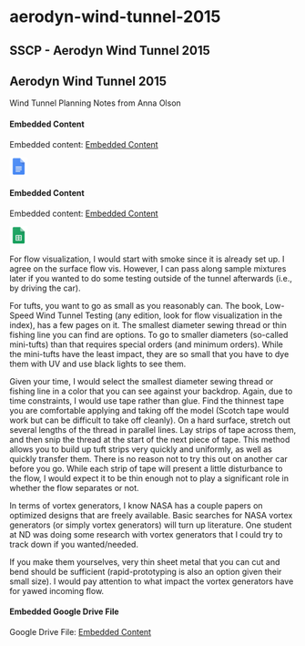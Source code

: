 # aerodyn-wind-tunnel-2015

## SSCP - Aerodyn Wind Tunnel 2015

## Aerodyn Wind Tunnel 2015

Wind Tunnel Planning Notes from Anna Olson

#### Embedded Content

Embedded content: [Embedded Content](aerodyn-wind-tunnel-2015.md)

![](../../../../assets/docs_32dp.png)

#### Embedded Content

Embedded content: [Embedded Content](aerodyn-wind-tunnel-2015.md)

![](../../../../assets/sheets_32dp.png)

For flow visualization, I would start with smoke since it is already set up. I agree on the surface flow vis. However, I can pass along sample mixtures later if you wanted to do some testing outside of the tunnel afterwards (i.e., by driving the car).&#x20;

&#x20;

For tufts, you want to go as small as you reasonably can. The book, Low-Speed Wind Tunnel Testing (any edition, look for flow visualization in the index), has a few pages on it. The smallest diameter sewing thread or thin fishing line you can find are options. To go to smaller diameters (so-called mini-tufts) than that requires special orders (and minimum orders). While the mini-tufts have the least impact, they are so small that you have to dye them with UV and use black lights to see them.&#x20;

&#x20;

Given your time, I would select the smallest diameter sewing thread or fishing line in a color that you can see against your backdrop. Again, due to time constraints, I would use tape rather than glue. Find the thinnest tape you are comfortable applying and taking off the model (Scotch tape would work but can be difficult to take off cleanly). On a hard surface, stretch out several lengths of the thread in parallel lines. Lay strips of tape across them, and then snip the thread at the start of the next piece of tape. This method allows you to build up tuft strips very quickly and uniformly, as well as quickly transfer them. There is no reason not to try this out on another car before you go. While each strip of tape will present a little disturbance to the flow, I would expect it to be thin enough not to play a significant role in whether the flow separates or not.&#x20;

&#x20;

In terms of vortex generators, I know NASA has a couple papers on optimized designs that are freely available. Basic searches for NASA vortex generators (or simply vortex generators) will turn up literature. One student at ND was doing some research with vortex generators that I could try to track down if you wanted/needed.&#x20;

&#x20;

If you make them yourselves, very thin sheet metal that you can cut and bend should be sufficient (rapid-prototyping is also an option given their small size). I would pay attention to what impact the vortex generators have for yawed incoming flow.

#### Embedded Google Drive File

Google Drive File: [Embedded Content](https://drive.google.com/embeddedfolderview?id=1o-avn9TW_y3EVRcYLZZQi5n3Ytx8Y5bZ#list)
